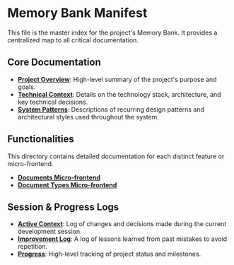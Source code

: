 # Memory Bank Manifest

This file is the master index for the project's Memory Bank. It provides a centralized map to all critical documentation.

## Core Documentation
- **[Project Overview](project_overview.md)**: High-level summary of the project's purpose and goals.
- **[Technical Context](techContext.md)**: Details on the technology stack, architecture, and key technical decisions.
- **[System Patterns](systemPatterns.md)**: Descriptions of recurring design patterns and architectural styles used throughout the system.

## Functionalities
This directory contains detailed documentation for each distinct feature or micro-frontend.
- **[Documents Micro-frontend](functionalities/documents-microfrontend.md)**
- **[Document Types Micro-frontend](functionalities/document-types-microfrontend.md)**

## Session & Progress Logs
- **[Active Context](activeContext.md)**: Log of changes and decisions made during the current development session.
- **[Improvement Log](improvement_log.md)**: A log of lessons learned from past mistakes to avoid repetition.
- **[Progress](progress.md)**: High-level tracking of project status and milestones.
